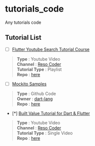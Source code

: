 # tutorials_code
Any tutorials code

## Tutorial List
- [ ] [Flutter Youtube Search Tutorial Course
](https://www.youtube.com/playlist?list=PLB6lc7nQ1n4jtXh6TgCEIO4kCfIT0-NZl)
> **Type** : Youtube Video<br>
> **Channel** : [Reso Coder](https://www.youtube.com/c/ResoCoder)<br>
> **Tutorial Type** : Playlist<br>
> **Repo** : [here](https://github.com/rasyidcode/tutorials_code/tree/main/flutter_youtube_search)<br>
- [ ] [Mockito Samples](https://github.com/dart-lang/mockito/tree/master/example)
> **Type** : Github Code<br>
> **Owner** : [dart-lang](https://github.com/dart-lang)<br>
> **Repo** : [here](https://github.com/rasyidcode/tutorials_code/tree/main/flutter_mockito_examples)<br>
- [*] [Built Value Tutorial for Dart & Flutter](https://www.youtube.com/watch?v=Jji05a2GV_s)
> **Type** : Youtube Video<br>
> **Channel** : [Reso Coder](https://www.youtube.com/c/ResoCoder)<br>
> **Tutorial Type** : Single Video<br>
> **Repo** : [here](https://github.com/rasyidcode/tutorials_code/tree/main/flutter_built_value)<br>